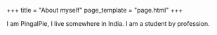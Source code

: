 +++
title = "About myself"
page_template = "page.html"
+++

I am PingalPie, I live somewhere in India. I am a student by profession.

